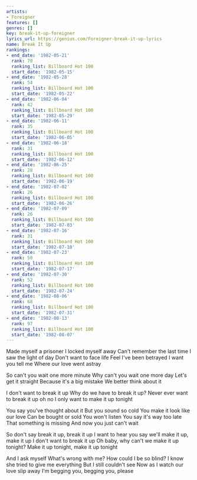 ```yaml
---
artists:
- Foreigner
features: []
genres: []
key: break-it-up-foreigner
lyrics_url: https://genius.com/Foreigner-break-it-up-lyrics
name: Break It Up
rankings:
- end_date: '1982-05-21'
  rank: 70
  ranking_list: Billboard Hot 100
  start_date: '1982-05-15'
- end_date: '1982-05-28'
  rank: 54
  ranking_list: Billboard Hot 100
  start_date: '1982-05-22'
- end_date: '1982-06-04'
  rank: 42
  ranking_list: Billboard Hot 100
  start_date: '1982-05-29'
- end_date: '1982-06-11'
  rank: 35
  ranking_list: Billboard Hot 100
  start_date: '1982-06-05'
- end_date: '1982-06-18'
  rank: 31
  ranking_list: Billboard Hot 100
  start_date: '1982-06-12'
- end_date: '1982-06-25'
  rank: 28
  ranking_list: Billboard Hot 100
  start_date: '1982-06-19'
- end_date: '1982-07-02'
  rank: 26
  ranking_list: Billboard Hot 100
  start_date: '1982-06-26'
- end_date: '1982-07-09'
  rank: 26
  ranking_list: Billboard Hot 100
  start_date: '1982-07-03'
- end_date: '1982-07-16'
  rank: 31
  ranking_list: Billboard Hot 100
  start_date: '1982-07-10'
- end_date: '1982-07-23'
  rank: 50
  ranking_list: Billboard Hot 100
  start_date: '1982-07-17'
- end_date: '1982-07-30'
  rank: 52
  ranking_list: Billboard Hot 100
  start_date: '1982-07-24'
- end_date: '1982-08-06'
  rank: 68
  ranking_list: Billboard Hot 100
  start_date: '1982-07-31'
- end_date: '1982-08-13'
  rank: 97
  ranking_list: Billboard Hot 100
  start_date: '1982-08-07'
---
```

Made myself a prisoner
I locked myself away
Can't remember the last time
I saw the light of day
Don't want to face life
Feel I've been betrayed
I want you tell me
Where our love went astray


So can't you wait one more minute
Why can't you wait one more day
Let's get it straight
Because it's a big mistake
We better think about it


I don't want to break it up
Why do we have to break it up?
Never ever want to break it up oh no
I only want to make it up tonight


You say you've thought about it
But you sound so cold
You make it look like our love
Can be bought or sold
You won't listen
You say it's way too late
That something is missing
And now you just can't wait

So don't say break it up, break it up
I want to hear you say we'll make it up, make it up
I don't want to break it up
Oh baby, why can't we make it up tonight?
Make it up tonight, make it up tonight


And I ask myself
What's wrong with me?
How could I be so blind?
I know she tried to give me everything
But I still couldn't see
Now as I watch our love slip away
I'm begging you, begging you, please
